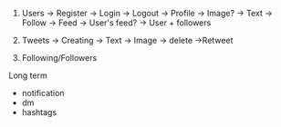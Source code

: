 1. Users
   -> Register
   -> Login
   -> Logout
   -> Profile
   -> Image?
   -> Text
   -> Follow
   -> Feed
   -> User's feed?
   -> User + followers
2. Tweets
   -> Creating
   -> Text
   -> Image
   -> delete
   ->Retweet

3. Following/Followers

Long term

- notification
- dm
- hashtags
